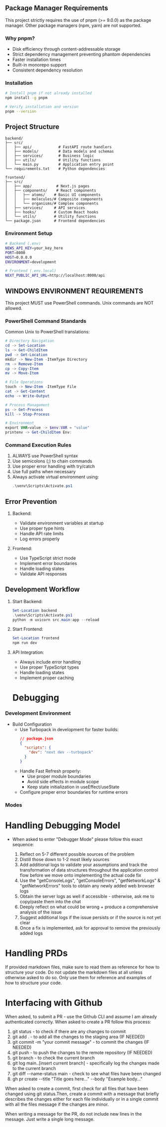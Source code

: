 ## Package Manager Requirements

This project strictly requires the use of pnpm (>= 9.0.0) as the package manager. Other package managers (npm, yarn) are not supported.

### Why pnpm?
- Disk efficiency through content-addressable storage
- Strict dependency management preventing phantom dependencies
- Faster installation times
- Built-in monorepo support
- Consistent dependency resolution

### Installation
```bash
# Install pnpm if not already installed
npm install -g pnpm

# Verify installation and version
pnpm --version
```

## Project Structure
```
backend/
├── src/
│   ├── api/            # FastAPI route handlers
│   ├── models/         # Data models and schemas
│   ├── services/       # Business logic
│   ├── utils/          # Utility functions
│   └── main.py         # Application entry point
└── requirements.txt    # Python dependencies

frontend/
├── src/
│   ├── app/           # Next.js pages
│   ├── components/    # React components
│   │   ├── atoms/    # Basic UI components
│   │   ├── molecules/# Composite components
│   │   └── organisms/# Complex components
│   ├── services/     # API services
│   ├── hooks/        # Custom React hooks
│   └── utils/        # Utility functions
└── package.json      # Frontend dependencies
```


### Environment Setup
```bash
# Backend (.env)
NEWS_API_KEY=your_key_here
PORT=8000
HOST=0.0.0.0
ENVIRONMENT=development

# Frontend (.env.local)
NEXT_PUBLIC_API_URL=http://localhost:8000/api
```

## WINDOWS ENVIRONMENT REQUIREMENTS
This project MUST use PowerShell commands. Unix commands are NOT allowed.

### PowerShell Command Standards
Common Unix to PowerShell translations:
```powershell
# Directory Navigation
cd -> Set-Location
ls -> Get-ChildItem
pwd -> Get-Location
mkdir -> New-Item -ItemType Directory
rm -> Remove-Item
cp -> Copy-Item
mv -> Move-Item

# File Operations
touch -> New-Item -ItemType File
cat -> Get-Content
echo -> Write-Output

# Process Management
ps -> Get-Process
kill -> Stop-Process

# Environment
export VAR=value -> $env:VAR = "value"
printenv -> Get-ChildItem Env:
```

### Command Execution Rules
1. ALWAYS use PowerShell syntax
2. Use semicolons (;) to chain commands
3. Use proper error handling with try/catch
4. Use full paths when necessary
5. Always activate virtual environment using:
   ```powershell
   .\venv\Scripts\Activate.ps1
   ```

## Error Prevention
1. Backend:
   - Validate environment variables at startup
   - Use proper type hints
   - Handle API rate limits
   - Log errors properly

2. Frontend:
   - Use TypeScript strict mode
   - Implement error boundaries
   - Handle loading states
   - Validate API responses

## Development Workflow
1. Start Backend:
   ```powershell
   Set-Location backend
   .\venv\Scripts\Activate.ps1
   python -m uvicorn src.main:app --reload
   ```

2. Start Frontend:
   ```powershell
   Set-Location frontend
   npm run dev
   ```

3. API Integration:
   - Always include error handling
   - Use proper TypeScript types
   - Handle loading states
   - Implement proper caching

   # Debugging

### Development Environment
- Build Configuration
  - Use Turbopack in development for faster builds:
    ```json
    // package.json
    {
      "scripts": {
        "dev": "next dev --turbopack"
      }
    }
    ```
  - Handle Fast Refresh properly:
    - Use proper module boundaries
    - Avoid side effects in module scope
    - Keep state initialization in useEffect/useState
  - Configure proper error boundaries for runtime errors

### Modes
# Handling Debugging Model
- When asked to enter "Debugger Mode" please follow this exact sequence:
  
  1. Reflect on 5-7 different possible sources of the problem
  2. Distill those down to 1-2 most likely sources
  3. Add additional logs to validate your assumptions and track the transformation of data structures throughout the application control flow before we move onto implementing the actual code fix
  4. Use the "getConsoleLogs", "getConsoleErrors", "getNetworkLogs" & "getNetworkErrors" tools to obtain any newly added web browser logs
  5. Obtain the server logs as well if accessible - otherwise, ask me to copy/paste them into the chat
  6. Deeply reflect on what could be wrong + produce a comprehensive analysis of the issue
  7. Suggest additional logs if the issue persists or if the source is not yet clear
  8. Once a fix is implemented, ask for approval to remove the previously added logs

# Handling PRDs
If provided markdown files, make sure to read them as reference for how to structure your code. Do not update the markdown files at all unless otherwise asked to do so. Only use them for reference and examples of how to structure your code.

# Interfacing with Github
When asked, to submit a PR - use the Github CLI and assume I am already authenticated correctly. When asked to create a PR follow this process:

1. git status - to check if there are any changes to commit
2. git add . - to add all the changes to the staging area (IF NEEDED)
3. git commit -m "your commit message" - to commit the changes (IF NEEDED)
4. git push - to push the changes to the remote repository (IF NEEDED)
5. git branch - to check the current branch
6. git log main..[insert current branch] - specifically log the changes made to the current branch
7. git diff --name-status main - check to see what files have been changed
8. gh pr create --title "Title goes here..." --body "Example body..."

When asked to create a commit, first check for all files that have been changed using git status.Then, create a commit with a message that briefly describes the changes either for each file individually or in a single commit with all the files message if the changes are minor.

When writing a message for the PR, do not include new lines in the message. Just write a single long message.